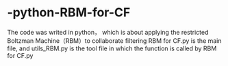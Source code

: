 # -python-RBM-for-CF
The code was writed in python， which is about applying the restricted Boltzman Machine（RBM）to collaborate filtering 
RBM for CF.py is the main file, and utils_RBM.py is the tool file in which the function is called by RBM for CF.py
